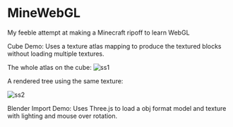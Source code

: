 # MineWebGL
My feeble attempt at making a Minecraft ripoff to learn WebGL

Cube Demo:
Uses a texture atlas mapping to produce the textured blocks without loading multiple textures.

The whole atlas on the cube:
![ss1](https://cloud.githubusercontent.com/assets/11724289/23604496/f564954a-020d-11e7-8947-23e6d1b983d6.png)

A rendered tree using the same texture:

![ss2](https://cloud.githubusercontent.com/assets/11724289/23604495/f5615b5a-020d-11e7-8d09-9ca3a2c2d7f3.png)


Blender Import Demo:
Uses Three.js to load a obj format model and texture with lighting and mouse over rotation.
